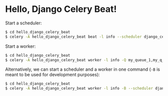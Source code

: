 # Hello, Django Celery Beat!

Start a scheduler:

```sh
$ cd hello_django_celery_beat
$ celery -A hello_django_celery_beat beat -l info --scheduler django_celery_beat.schedulers:DatabaseScheduler
```

Start a worker:

```sh
$ cd hello_django_celery_beat
$ celery -A hello_django_celery_beat worker -l info -Q my_queue_1,my_q_2
```

Alternatively, we can start a scheduler and a worker in one command (`-B` is
meant to be used for development purposes):

```sh
$ cd hello_django_celery_beat
$ celery -A hello_django_celery_beat worker -l info -B --scheduler django_celery_beat.schedulers:DatabaseScheduler -Q my_queue_1,my_q_2
```
